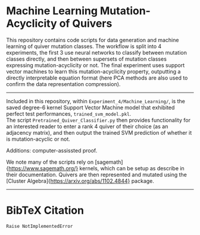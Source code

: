 # Machine Learning Mutation-Acyclicity of Quivers
This repository contains code scripts for data generation and machine learning of quiver mutation classes. The workflow is split into 4 experiments, the first 3 use neural networks to classify between mutation classes directly, and then between supersets of mutation classes expressing mutation-acyclicity or not. The final experiment uses support vector machines to learn this mutation-acyclicity property, outputting a directly interpretable equation format (here PCA methods are also used to confirm the data representation compression).

------------------------------------------------------------------------

Included in this repository, within `Experiment_4/Machine_Learning/`, is the saved degree-6 kernel Support Vector Machine model that exhibited perfect test performances, `trained_svm_model.pkl`.     
The script `Pretrained_Quiver_Classifier.py` then provides functionality for an interested reader to enter a rank 4 quiver of their choice (as an adjacency matrix), and then output the trained SVM prediction of whether it is mutation-acyclic or not.

Additions: computer-assissted proof.

We note many of the scripts rely on [sagemath]{https://www.sagemath.org/} kernels, which can be setup as describe in their documentation. Quivers are then represented and mutated using the [Cluster Algebra]{https://arxiv.org/abs/1102.4844} package.

------------------------------------------------------------------------
# BibTeX Citation
``` 
Raise NotImplementedError
```
